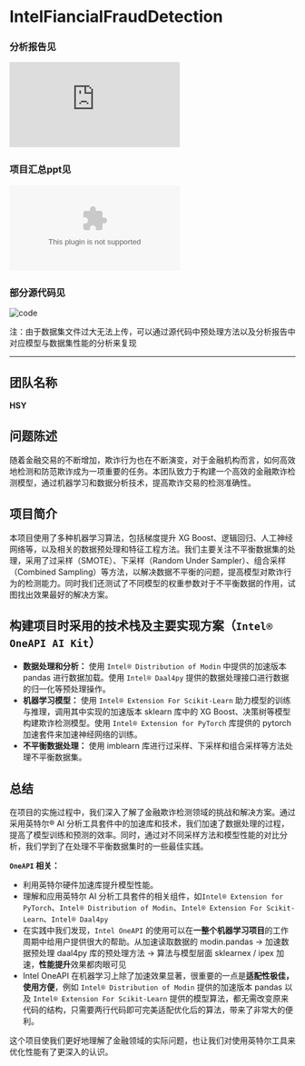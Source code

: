 # IntelFiancialFraudDetection

### 分析报告见
![报告](https://github.com/Huangzisu/IntelFiancialFraudDetection/blob/master/%E5%88%86%E6%9E%90%E6%8A%A5%E5%91%8A.pdf)
### 项目汇总ppt见
![汇总ppt](https://github.com/Huangzisu/IntelFiancialFraudDetection/blob/master/Intel%E9%87%91%E8%9E%8D%E6%AC%BA%E8%AF%88%E6%A3%80%E6%B5%8B%E6%B1%87%E6%8A%A5.pptx)
### 部分源代码见
![code](https://github.com/Huangzisu/IntelFiancialFraudDetection/tree/master/code)

注：由于数据集文件过大无法上传，可以通过源代码中预处理方法以及分析报告中对应模型与数据集性能的分析来复现

---
## 团队名称
**HSY**

## 问题陈述
随着金融交易的不断增加，欺诈行为也在不断演变，对于金融机构而言，如何高效地检测和防范欺诈成为一项重要的任务。本团队致力于构建一个高效的金融欺诈检测模型，通过机器学习和数据分析技术，提高欺诈交易的检测准确性。

## 项目简介
本项目使用了多种机器学习算法，包括梯度提升 XG Boost、逻辑回归、人工神经网络等，以及相关的数据预处理和特征工程方法。我们主要关注不平衡数据集的处理，采用了过采样（SMOTE）、下采样（Random Under Sampler）、组合采样（Combined Sampling）等方法，以解决数据不平衡的问题，提高模型对欺诈行为的检测能力。同时我们还测试了不同模型的权重参数对于不平衡数据的作用，试图找出效果最好的解决方案。

## 构建项目时采用的技术栈及主要实现方案（`Intel® OneAPI AI Kit`）
- **数据处理和分析：** 使用 `Intel® Distribution of Modin` 中提供的加速版本 pandas 进行数据加载。使用 `Intel® Daal4py` 提供的数据处理接口进行数据的归一化等预处理操作。
- **机器学习模型：** 使用 `Intel® Extension For Scikit-Learn` 助力模型的训练与推理，调用其中实现的加速版本 sklearn 库中的 XG Boost、决策树等模型构建欺诈检测模型。使用 `Intel® Extension for PyTorch` 库提供的 pytorch 加速套件来加速神经网络的训练。
- **不平衡数据处理：** 使用 imblearn 库进行过采样、下采样和组合采样等方法处理不平衡数据集。

## 总结
在项目的实施过程中，我们深入了解了金融欺诈检测领域的挑战和解决方案。通过采用英特尔® AI 分析工具套件中的加速库和技术，我们加速了数据处理的过程，提高了模型训练和预测的效率。同时，通过对不同采样方法和模型性能的对比分析，我们学到了在处理不平衡数据集时的一些最佳实践。

**`OneAPI` 相关：**
- 利用英特尔硬件加速库提升模型性能。
- 理解和应用英特尔 AI 分析工具套件的相关组件，如`Intel® Extension for PyTorch`、`Intel® Distribution of Modin`、`Intel® Extension For Scikit-Learn`、`Intel® Daal4py`
- 在实践中我们发现，`Intel OneAPI` 的使用可以在**一整个机器学习项目**的工作周期中给用户提供很大的帮助。从加速读取数据的 modin.pandas → 加速数据预处理 daal4py 库的预处理方法 → 算法与模型层面 sklearnex  / ipex  加速，**性能提升**效果都肉眼可见
- Intel OneAPI 在机器学习上除了加速效果显著，很重要的一点是**适配性极佳，使用方便**，例如 `Intel® Distribution of Modin` 提供的加速版本 pandas 以及 `Intel® Extension For Scikit-Learn` 提供的模型算法，都无需改变原来代码的结构，只需要两行代码即可完美适配优化后的算法，带来了非常大的便利。

这个项目使我们更好地理解了金融领域的实际问题，也让我们对使用英特尔工具来优化性能有了更深入的认识。

